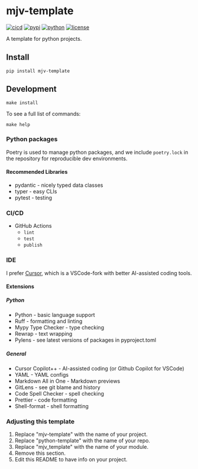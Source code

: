 # mjv-template

[![cicd](https://github.com/mjvogelsong/python-template/actions/workflows/cicd.yaml/badge.svg)](https://github.com/mjvogelsong/python-template/actions)
[![pypi](https://img.shields.io/pypi/v/mjv-template.svg)](https://pypi.org/project/mjv-template/)
[![python](https://img.shields.io/pypi/pyversions/mjv-template.svg)](https://pypi.org/project/mjv-template/)
[![license](https://img.shields.io/pypi/l/mjv-template.svg)](https://pypi.org/project/mjv-template/)

A template for python projects.

## Install

```shell
pip install mjv-template
```

## Development

```shell
make install
```

To see a full list of commands:

```shell
make help
```

### Python packages

Poetry is used to manage python packages, and we include `poetry.lock` in the repository for reproducible dev
environments.

#### Recommended Libraries

- pydantic - nicely typed data classes
- typer - easy CLIs
- pytest - testing

### CI/CD

- GitHub Actions
  - `lint`
  - `test`
  - `publish`

### IDE

I prefer [Cursor](https://cursor.sh/), which is a VSCode-fork with better AI-assisted coding tools.

#### Extensions

##### Python

- Python - basic language support
- Ruff - formatting and linting
- Mypy Type Checker - type checking
- Rewrap - text wrapping
- Pylens - see latest versions of packages in pyproject.toml

##### General

- Cursor Copilot++ - AI-assisted coding (or Github Copilot for VSCode)
- YAML - YAML configs
- Markdown All in One - Markdown previews
- GitLens - see git blame and history
- Code Spell Checker - spell checking
- Prettier - code formatting
- Shell-format - shell formatting

### Adjusting this template

1. Replace "mjv-template" with the name of your project.
1. Replace "python-template" with the name of your repo.
1. Replace "mjv_template" with the name of your module.
1. Remove this section.
1. Edit this README to have info on your project.
